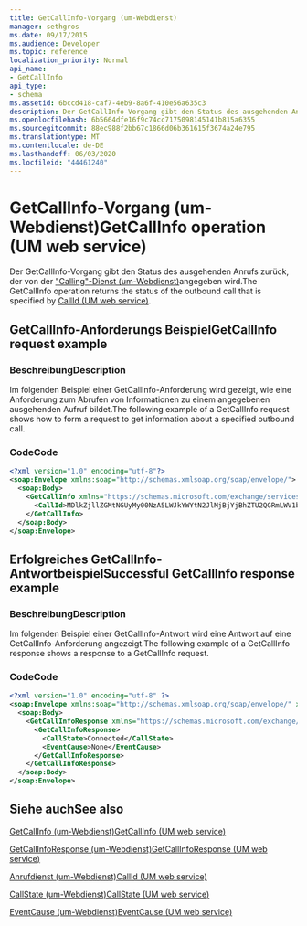 ```yaml
---
title: GetCallInfo-Vorgang (um-Webdienst)
manager: sethgros
ms.date: 09/17/2015
ms.audience: Developer
ms.topic: reference
localization_priority: Normal
api_name:
- GetCallInfo
api_type:
- schema
ms.assetid: 6bccd418-caf7-4eb9-8a6f-410e56a635c3
description: Der GetCallInfo-Vorgang gibt den Status des ausgehenden Anrufs zurück, der von der "Calling"-Dienst (um-Webdienst) angegeben wird.
ms.openlocfilehash: 6b5664dfe16f9c74cc7175098145141b815a6355
ms.sourcegitcommit: 88ec988f2bb67c1866d06b361615f3674a24e795
ms.translationtype: MT
ms.contentlocale: de-DE
ms.lasthandoff: 06/03/2020
ms.locfileid: "44461240"
---
```

# <a name="getcallinfo-operation-um-web-service"></a><span data-ttu-id="b7c53-103">GetCallInfo-Vorgang (um-Webdienst)</span><span class="sxs-lookup"><span data-stu-id="b7c53-103">GetCallInfo operation (UM web service)</span></span>

<span data-ttu-id="b7c53-104">Der GetCallInfo-Vorgang gibt den Status des ausgehenden Anrufs zurück, der von der ["Calling"-Dienst (um-Webdienst)](callid-um-web-service.md)angegeben wird.</span><span class="sxs-lookup"><span data-stu-id="b7c53-104">The GetCallInfo operation returns the status of the outbound call that is specified by [CallId (UM web service)](callid-um-web-service.md).</span></span>
  
## <a name="getcallinfo-request-example"></a><span data-ttu-id="b7c53-105">GetCallInfo-Anforderungs Beispiel</span><span class="sxs-lookup"><span data-stu-id="b7c53-105">GetCallInfo request example</span></span>

### <a name="description"></a><span data-ttu-id="b7c53-106">Beschreibung</span><span class="sxs-lookup"><span data-stu-id="b7c53-106">Description</span></span>

<span data-ttu-id="b7c53-107">Im folgenden Beispiel einer GetCallInfo-Anforderung wird gezeigt, wie eine Anforderung zum Abrufen von Informationen zu einem angegebenen ausgehenden Aufruf bildet.</span><span class="sxs-lookup"><span data-stu-id="b7c53-107">The following example of a GetCallInfo request shows how to form a request to get information about a specified outbound call.</span></span>
  
### <a name="code"></a><span data-ttu-id="b7c53-108">Code</span><span class="sxs-lookup"><span data-stu-id="b7c53-108">Code</span></span>

```XML
<?xml version="1.0" encoding="utf-8"?>
<soap:Envelope xmlns:soap="http://schemas.xmlsoap.org/soap/envelope/">
  <soap:Body>
    <GetCallInfo xmlns="https://schemas.microsoft.com/exchange/services/2006/messages">
      <CallId>MDlkZjllZGMtNGUyMy00NzA5LWJkYWYtN2JlMjBjYjBhZTU2QGRmLWV1bS0wMS5leGNoYW5nZS5jb3JwLm1pY3Jvc29mdC5jb20=</CallId>
    </GetCallInfo>
  </soap:Body>
</soap:Envelope>
```

## <a name="successful-getcallinfo-response-example"></a><span data-ttu-id="b7c53-109">Erfolgreiches GetCallInfo-Antwortbeispiel</span><span class="sxs-lookup"><span data-stu-id="b7c53-109">Successful GetCallInfo response example</span></span>

### <a name="description"></a><span data-ttu-id="b7c53-110">Beschreibung</span><span class="sxs-lookup"><span data-stu-id="b7c53-110">Description</span></span>

<span data-ttu-id="b7c53-111">Im folgenden Beispiel einer GetCallInfo-Antwort wird eine Antwort auf eine GetCallInfo-Anforderung angezeigt.</span><span class="sxs-lookup"><span data-stu-id="b7c53-111">The following example of a GetCallInfo response shows a response to a GetCallInfo request.</span></span>
  
### <a name="code"></a><span data-ttu-id="b7c53-112">Code</span><span class="sxs-lookup"><span data-stu-id="b7c53-112">Code</span></span>

```XML
<?xml version="1.0" encoding="utf-8" ?> 
<soap:Envelope xmlns:soap="http://schemas.xmlsoap.org/soap/envelope/" xmlns:xsi="http://www.w3.org/2001/XMLSchema-instance" xmlns:xsd="http://www.w3.org/2001/XMLSchema">
  <soap:Body>
    <GetCallInfoResponse xmlns="https://schemas.microsoft.com/exchange/services/2006/messages">
      <GetCallInfoResponse>
        <CallState>Connected</CallState> 
        <EventCause>None</EventCause> 
      </GetCallInfoResponse>
    </GetCallInfoResponse>
  </soap:Body>
</soap:Envelope>
```

## <a name="see-also"></a><span data-ttu-id="b7c53-113">Siehe auch</span><span class="sxs-lookup"><span data-stu-id="b7c53-113">See also</span></span>



[<span data-ttu-id="b7c53-114">GetCallInfo (um-Webdienst)</span><span class="sxs-lookup"><span data-stu-id="b7c53-114">GetCallInfo (UM web service)</span></span>](getcallinfo-um-web-service.md)
  
[<span data-ttu-id="b7c53-115">GetCallInfoResponse (um-Webdienst)</span><span class="sxs-lookup"><span data-stu-id="b7c53-115">GetCallInfoResponse (UM web service)</span></span>](getcallinforesponse-um-web-service.md)
  
[<span data-ttu-id="b7c53-116">Anrufdienst (um-Webdienst)</span><span class="sxs-lookup"><span data-stu-id="b7c53-116">CallId (UM web service)</span></span>](callid-um-web-service.md)
  
[<span data-ttu-id="b7c53-117">CallState (um-Webdienst)</span><span class="sxs-lookup"><span data-stu-id="b7c53-117">CallState (UM web service)</span></span>](callstate-um-web-service.md)
  
[<span data-ttu-id="b7c53-118">EventCause (um-Webdienst)</span><span class="sxs-lookup"><span data-stu-id="b7c53-118">EventCause (UM web service)</span></span>](eventcause-um-web-service.md)


